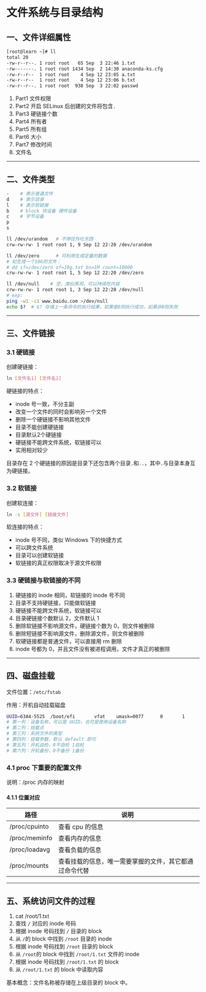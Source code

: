 # 文件系统与目录结构

## 一、文件详细属性

```bash
[root@learn ~]# ll
total 20
-rw-r--r--. 1 root root   65 Sep  3 22:46 1.txt
-rw-------. 1 root root 1434 Sep  2 14:30 anaconda-ks.cfg
-rw-r--r--  1 root root    4 Sep 12 23:05 a.txt
-rw-r--r--  1 root root    4 Sep 12 23:06 b.txt
-rw-r--r--. 1 root root  938 Sep  3 22:02 passwd
```

1. Part1 文件权限
2. Part2 开启 SELinux 后创建的文件将包含`.`
3. Part3 硬链接个数
4. Part4 所有者
5. Part5 所有组
6. Part6 大小
7. Part7 修改时间
8. 文件名


---

## 二、文件类型

```bash
-    # 表示普通文件
d    # 表示目录
l    # 表示软链接
b    # block 块设备 硬件设备
c    # 字节设备
p
s

ll /dev/urandom   # 不停往外吐东西
crw-rw-rw- 1 root root 1, 9 Sep 12 22:20 /dev/urandom

ll /dev/zero      # 可利用生成定量的数据
# 如生成一个10G的文件：
# dd if=/dev/zero of=10g.txt bs=1M count=10000
crw-rw-rw- 1 root root 1, 5 Sep 12 22:20 /dev/zero

ll /dev/null    # 空，类似黑洞，可以持续吃内容
crw-rw-rw- 1 root root 1, 3 Sep 12 22:20 /dev/null
# exp: 
ping -w1 -c1 www.baidu.com >/dev/null
echo $?  # $? 存储上一条命令的执行结果，如果是0则执行成功，如果非0则失败 
```

---



## 三、文件链接

### 3.1 硬链接

创建硬链接：

```bash
ln [文件名1] [文件名2]
```

硬链接的特点：

- inode 号一致，不分主副
- 改变一个文件的同时会影响另一个文件
- 删除一个硬链接不影响其他文件
- 目录不能创建硬链接
- 目录默认2个硬链接
- 硬链接不能跨文件系统，软链接可以
- 实用相对较少

目录存在 2 个硬链接的原因是目录下还包含两个目录`.`和`..`，其中`.`与目录本身互为硬链接。

### 3.2 软链接

创建软连接：

```bash
ln -s [源文件] [链接文件]
```

软连接的特点：

- inode 号不同，类似 Windows 下的快捷方式
- 可以跨文件系统
- 目录可以创建软链接
- 软链接的真正权限取决于源文件权限

### 3.3 硬链接与软链接的不同

1. 硬链接的 inode 相同，软链接的 inode 号不同
2. 目录不支持硬链接，只能做软链接
3. 硬链接不能跨文件系统，软链接可以
4. 目录硬链接个数默认 2，文件默认 1
5. 删除软链接不影响源文件，硬链接个数为 0，则文件被删除
6. 删除短链接不影响源文件，删除源文件，则文件被删除
7. 软硬链接都是普通文件，可以直接用 rm 删除
8. inode 号都为 0，并且文件没有被进程调用，文件才真正的被删除

---

## 四、磁盘挂载

文件位置：`/etc/fstab`

作用：开机自动挂载磁盘

```bash
UUID=63A4-5525  /boot/efi       vfat    umask=0077      0       1
# 第一列：设备名称，可以是 UUID，也可是使用设备名称
# 第二列：挂载点
# 第三列：系统文件的类型
# 第四列：挂载参数，默认 default 即可
# 第五列：开机自检，0不自检 1自检
# 第六列：开机备份，0不备份 1备份
```

### 4.1 proc 下重要的配置文件

说明：/proc 内存的映射

#### 4.1.1 位置对应

| 路径          | 说明                                                   |
| ------------- | ------------------------------------------------------ |
| /proc/cpuinto | 查看 cpu 的信息                                        |
| /proc/meminfo | 查看内存的信息                                         |
| /proc/loadavg | 查看负载的信息                                         |
| /proc/mounts  | 查看挂载的信息，唯一需要掌握的文件，其它都通过命令代替 |

---

## 五、系统访问文件的过程

1. cat /root/1.txt
2. 查找 `/` 对应的 inode 号码
3. 根据 inode 号码找到 `/` 目录的 block
4. 从 `/`的 block 中找到 `/root` 目录的 inode
5. 根据 inode 号码找到 `/root` 目录的 block
6. 从 `/root`的 block 中找到 `/root/1.txt` 文件的 inode
7. 根据 inode 号码找到 `/root/1.txt` 的 block
8. 从 `/root/1.txt` 的 block 中读取内容

基本概念：文件名称被存储在上级目录的 block 中。
